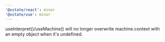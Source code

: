 ```yaml
---
'@xstate/react': minor
'@xstate/vue': minor
---
```


useInterpret()/useMachine() will no longer overwrite machine.context with an empty object when it's undefined.
